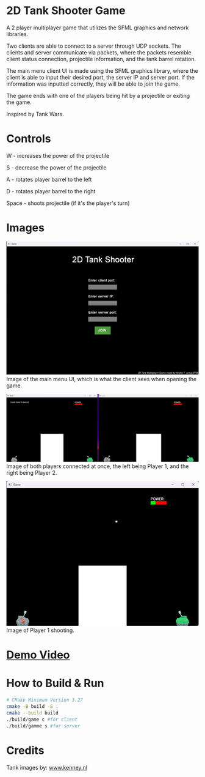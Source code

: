 # 2D Tank Shooter Game
A 2 player multiplayer game that utilizes the SFML graphics and network libraries.

Two clients are able to connect to a server through UDP sockets. The clients and server communicate via packets, where the packets resemble client status connection, projectile information, and the tank barrel rotation. 

The main menu client UI is made using the SFML graphics library, where the client is able to input their desired port, the server IP and server port. If the information was inputted correctly, they will be able to join the game.

The game ends with one of the players being hit by a projectile or exiting the game.

Inspired by Tank Wars.

# Controls
W - increases the power of the projectile

S - decrease the power of the projectile

A - rotates player barrel to the left

D - rotates player barrel to the right

Space - shoots projectile (if it's the player's turn)

# Images
![Main Menu Image](assets/images/main_menu_image.png)
Image of the main menu UI, which is what the client sees when opening the game.

![Both Players Connected](assets/images/both_clients_connected.png)
Image of both players connected at once, the left being Player 1, and the right being Player 2.

![Player Shooting](assets/images/player_shooting.png)
Image of Player 1 shooting.

# [Demo Video](https://youtu.be/AL8oMHDAfvk)

# How to Build & Run

```bash
# CMake Minimum Version 3.27
cmake -B build -S .
cmake --build build
./build/game c #for client
./build/gamme s #for server
```

# Credits
Tank images by: www.kenney.nl

